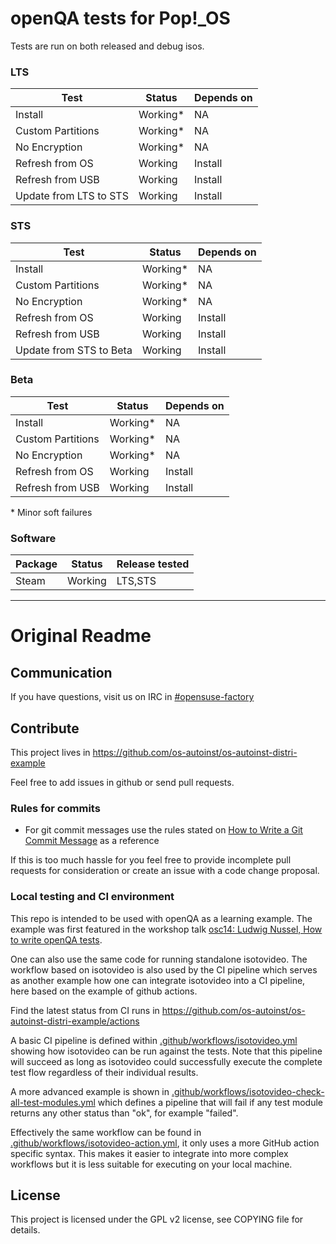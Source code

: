 # openQA tests for Pop!_OS

Tests are run on both released and debug isos. 

### LTS 

| Test         | Status     | Depends on |
|--------------|-----------|------------|
| Install | Working*     | NA        |
| Custom Partitions | Working* | NA |
| No Encryption | Working* | NA |
| Refresh from  OS   | Working  | Install |
| Refresh from USB | Working | Install |
| Update from LTS to STS | Working | Install |

### STS 

| Test         | Status     | Depends on |
|--------------|-----------|------------|
| Install | Working*     | NA        |
| Custom Partitions | Working* | NA |
| No Encryption | Working* | NA |
| Refresh from  OS   | Working  | Install |
| Refresh from USB | Working | Install |
| Update from STS to Beta | Working | Install |

### Beta 

| Test         | Status     | Depends on |
|--------------|-----------|------------|
| Install | Working*     | NA |
| Custom Partitions | Working* | NA |
| No Encryption | Working* | NA |
| Refresh from  OS   | Working  | Install |
| Refresh from USB | Working | Install |

\* Minor soft failures 

### Software 

| Package         | Status     | Release tested |
|--------------|-----------|------------|
| Steam | Working     | LTS,STS |


---
# Original Readme

## Communication

If you have questions, visit us on IRC in
[#opensuse-factory](irc://chat.freenode.net/opensuse-factory)


## Contribute

This project lives in
https://github.com/os-autoinst/os-autoinst-distri-example

Feel free to add issues in github or send pull requests.

### Rules for commits

* For git commit messages use the rules stated on
  [How to Write a Git Commit Message](http://chris.beams.io/posts/git-commit/)
  as a reference

If this is too much hassle for you feel free to provide incomplete pull
requests for consideration or create an issue with a code change proposal.

### Local testing and CI environment

This repo is intended to be used with openQA as a learning example. The
example was first featured in the workshop talk [osc14: Ludwig Nussel, How to
write openQA tests](https://youtu.be/EM3XmaQXcLg).

One can also use the same code for running standalone isotovideo. The workflow
based on isotovideo is also used by the CI pipeline which serves as another
example how one can integrate isotovideo into a CI pipeline, here based on the
example of github actions.

Find the latest status from CI runs in
https://github.com/os-autoinst/os-autoinst-distri-example/actions

A basic CI pipeline is defined within
[.github/workflows/isotovideo.yml](.github/workflows/isotovideo.yml)
showing how isotovideo can be run against the tests. Note that this pipeline
will succeed as long as isotovideo could successfully execute the complete
test flow regardless of their individual results.

A more advanced example is shown in
[.github/workflows/isotovideo-check-all-test-modules.yml](.github/workflows/isotovideo-check-all-test-modules.yml)
which defines a pipeline that will fail if any test module returns any other
status than "ok", for example "failed".

Effectively the same workflow can be found in
[.github/workflows/isotovideo-action.yml](.github/workflows/isotovideo-action.yml),
it only uses a more GitHub action specific syntax. This makes it easier to
integrate into more complex workflows but it is less suitable for executing on
your local machine.

## License

This project is licensed under the GPL v2 license, see COPYING file for
details.
